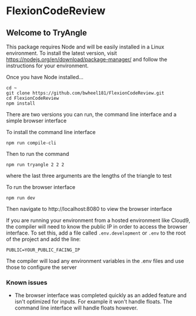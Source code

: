 # FlexionCodeReview

## Welcome to TryAngle

This package requires Node and will be easily installed in a Linux environment. 
To install the latest version, visit https://nodejs.org/en/download/package-manager/ and follow the instructions for your
environment. 

Once you have Node installed...
```
cd ~
git clone https://github.com/bwheel181/FlexionCodeReview.git
cd FlexionCodeReview
npm install
```
There are two versions you can run, the command line interface and a simple browser interface

To install the command line interface
```
npm run compile-cli
```
Then to run the command
```
npm run tryangle 2 2 2
```
where the last three arguments are the lengths of the triangle to test

To run the browser interface
```
npm run dev
```
Then navigate to http://localhost:8080 to view the browser interface

If you are running your environment from a hosted environment like Cloud9, the compiler will need to know the public IP 
in order to access the browser interface. To set this, add a file called `.env.development` or `.env` to the root
of the project and add the line:
```
PUBLIC=YOUR_PUBLIC_FACING_IP
```
The compiler will load any environment variables in the .env files and use those to configure the server

### Known issues
- The browser interface was completed quickly as an added feature and isn't optimized for inputs. For example it won't handle floats. The command line interface will handle floats however.
